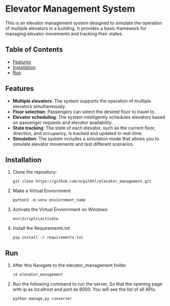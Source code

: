 # Elevator Management System

This is an elevator management system designed to simulate the operation of multiple elevators in a building. It provides a basic framework for managing elevator movements and tracking their states.

## Table of Contents

- [Features](#features)
- [Installation](#installation)
- [Run](#run)

## Features

- **Multiple elevators**: The system supports the operation of multiple elevators simultaneously.
- **Floor selection**: Passengers can select the desired floor to travel to.
- **Elevator scheduling**: The system intelligently schedules elevators based on passenger requests and elevator availability.
- **State tracking**: The state of each elevator, such as the current floor, direction, and occupancy, is tracked and updated in real-time.
- **Simulation**: The system includes a simulation mode that allows you to simulate elevator movements and test different scenarios.

## Installation

1. Clone the repository:

   ```shell
   git clone https://github.com/arpitbhl/elevator_management.git
2. Make a Virtual Enviornment

   ```shell
   python3 -m venv enviornment_name
3. Activate the Virtual Enviornment on Windows

   ```shell
   env\Scripts\activate
4. Install the Requirements.txt

   ```shell
   pip install -r requirements.txt

## Run
1. After this Navigate to the elevator_management folder

   ```shell
   cd elevator_management

2. Run the following command to run the server, So that the opening page with ip as localhost and port as 8000. You will see the list of all APIs.

   ```shell
   python manage.py runserver